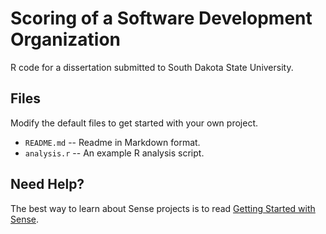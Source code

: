 # Scoring of a Software Development Organization

R code for a dissertation submitted to 
South Dakota State University.


## Files

Modify the default files to get started with your own project.

* `README.md` -- Readme in Markdown format.
* `analysis.r` -- An example R analysis script.

## Need Help?

The best way to learn about Sense projects is to read
[Getting Started with Sense](http://sense.readme.io/v1.0/docs).